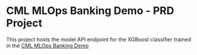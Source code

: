 # CML MLOps Banking Demo - PRD Project

This project hosts the model API endpoint for the XGBoost classifier trained in the [CML MLOps Banking Demo](https://github.com/pdefusco/CML_MLOps_Banking_Demo)
